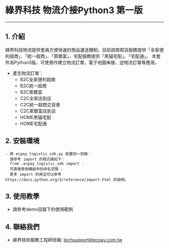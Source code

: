 # 綠界科技 物流介接Python3 第一版
---

## 1. 介紹

   綠界科技物流提供會員方便快速的商品運送機制，目前超商取貨服務提供「全家便利超商」、「統一超商」、「萊爾富」，宅配服務提供「黑貓宅配」、「宅配通」。 本套件為Python3版，可使用作建立物流訂單，電子地圖串接，逆物流訂單等應用。
  - 產生物流訂單：
    - B2C全家便利超商
    - B2C統一超商
    - B2C萊爾富
    - C2C全家店到店
    - C2C統一超商交貨便
    - C2C萊爾富店到店
    - HOME黑貓宅配
    - HOME宅配通


## 2. 安裝環境
	- 將 ecpay_logistic_sdk.py 放置同一目錄：
	  請參考 import 的程式碼如下：
	  from .ecpay_logistic_sdk import .
	  可直接使用模組中的命名空間 ，
	  更多 import 的用法可以參考 https://docs.python.org/3/reference/import.html 的說明。


## 3. 使用教學
  - 請參考demo目錄下的使用範例



## 4. 聯絡我們
  - 綠界技術服務工程師信箱: techsupport@ecpay.com.tw





[//]: # (These are reference links used in the body of this note and get stripped out when the markdown processor does its job. There is no need to format nicely because it shouldn't be seen. Thanks SO - http://stackoverflow.com/questions/4823468/store-comments-in-markdown-syntax)

   
